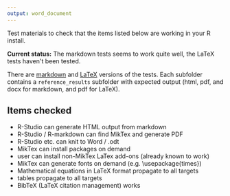 ```yaml
---
output: word_document
---
```

Test materials to check that the items listed below are working
in your R install.

**Current status:** The markdown tests seems to work quite well,
the LaTeX tests haven't been tested.

There are [markdown](./markdown) and [LaTeX](./latex) versions
of the tests.  Each subfolder contains a `reference_results`
subfolder with expected output (html, pdf, and docx for markdown, and pdf
for LaTeX).

## Items checked

 - R-Studio can generate HTML output from markdown
 - R-Studio / R-markdown can find MikTex and generate PDF
 - R-Studio etc. can knit to Word / .odt
 - MikTex can install packages on demand
 - user can install non-MikTex LaTex add-ons (already known to work)
 - MikTex can generate fonts on demand (e.g. \usepackage{times})
 - Mathematical equations in LaTeX format propagate to all targets
 - tables propagate to all targets
 - BibTeX (LaTeX citation management) works
